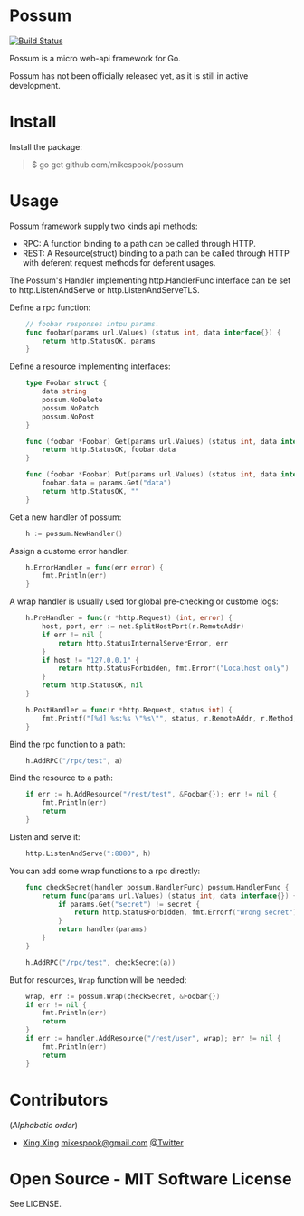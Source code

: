 Possum
======

[![Build Status][travis-img]][travis]

Possum is a micro web-api framework for Go.

Possum has not been officially released yet, as it is still in active development.

Install
=======

Install the package:

> $ go get github.com/mikespook/possum

Usage
=====

Possum framework supply two kinds api methods:

 * RPC: A function binding to a path can be called through HTTP.
 * REST: A Resource(struct) binding to a path can be called through HTTP with deferent request methods for deferent usages.

The Possum's Handler implementing http.HandlerFunc interface can be set to http.ListenAndServe or http.ListenAndServeTLS.

Define a rpc function:

```go
	// foobar responses intpu params.
	func foobar(params url.Values) (status int, data interface{}) {
		return http.StatusOK, params
	}
```

Define a resource implementing interfaces:

```go
	type Foobar struct {
		data string
		possum.NoDelete
		possum.NoPatch
		possum.NoPost
	}

	func (foobar *Foobar) Get(params url.Values) (status int, data interface{}) {
		return http.StatusOK, foobar.data
	}

	func (foobar *Foobar) Put(params url.Values) (status int, data interface{}) {
		foobar.data = params.Get("data")
		return http.StatusOK, ""
	}
```

Get a new handler of possum:

```go
	h := possum.NewHandler()
```

Assign a custome error handler:

```go
	h.ErrorHandler = func(err error) {
		fmt.Println(err)
	}
```

A wrap handler is usually used for global pre-checking or custome logs:

```go
	h.PreHandler = func(r *http.Request) (int, error) {
		host, port, err := net.SplitHostPort(r.RemoteAddr)
		if err != nil {
			return http.StatusInternalServerError, err
		}
		if host != "127.0.0.1" {
			return http.StatusForbidden, fmt.Errorf("Localhost only")
		}
		return http.StatusOK, nil
	}

	h.PostHandler = func(r *http.Request, status int) {
		fmt.Printf("[%d] %s:%s \"%s\"", status, r.RemoteAddr, r.Method, r.URL.String())		
	}
```

Bind the rpc function to a path:

```go
	h.AddRPC("/rpc/test", a)
```

Bind the resource to a path:

```go
	if err := h.AddResource("/rest/test", &Foobar{}); err != nil {
		fmt.Println(err)
		return
	}
```

Listen and serve it:

```go
	http.ListenAndServe(":8080", h)
```

You can add some wrap functions to a rpc directly:

```go
	func checkSecret(handler possum.HandlerFunc) possum.HandlerFunc {
		return func(params url.Values) (status int, data interface{}) {
			if params.Get("secret") != secret {
				return http.StatusForbidden, fmt.Errorf("Wrong secret")
			}
			return handler(params)
		}
	}

	h.AddRPC("/rpc/test", checkSecret(a))
```

But for resources, `Wrap` function will be needed:

```go
	wrap, err := possum.Wrap(checkSecret, &Foobar{})
	if err != nil {
		fmt.Println(err)
		return
	}
	if err := handler.AddResource("/rest/user", wrap); err != nil {
		fmt.Println(err)
		return
	}
```

Contributors
============

(_Alphabetic order_)
 
 * [Xing Xing][blog] <mikespook@gmail.com> [@Twitter][twitter]

Open Source - MIT Software License
==================================

See LICENSE.

 [travis-img]: https://travis-ci.org/mikespook/possum.png?branch=master
 [travis]: https://travis-ci.org/mikespook/possum
 [blog]: http://mikespook.com
 [twitter]: http://twitter.com/mikespook
